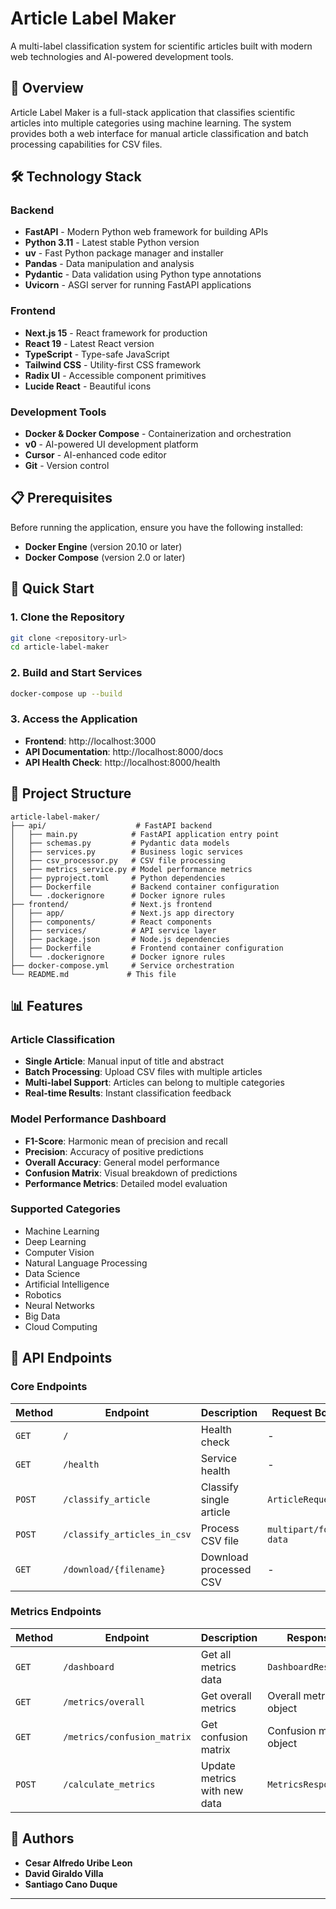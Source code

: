 # Article Label Maker

A multi-label classification system for scientific articles built with modern web technologies and AI-powered development tools.

## 🚀 Overview

Article Label Maker is a full-stack application that classifies scientific articles into multiple categories using machine learning. The system provides both a web interface for manual article classification and batch processing capabilities for CSV files.

## 🛠️ Technology Stack

### Backend
- **FastAPI** - Modern Python web framework for building APIs
- **Python 3.11** - Latest stable Python version
- **uv** - Fast Python package manager and installer
- **Pandas** - Data manipulation and analysis
- **Pydantic** - Data validation using Python type annotations
- **Uvicorn** - ASGI server for running FastAPI applications

### Frontend
- **Next.js 15** - React framework for production
- **React 19** - Latest React version
- **TypeScript** - Type-safe JavaScript
- **Tailwind CSS** - Utility-first CSS framework
- **Radix UI** - Accessible component primitives
- **Lucide React** - Beautiful icons

### Development Tools
- **Docker & Docker Compose** - Containerization and orchestration
- **v0** - AI-powered UI development platform
- **Cursor** - AI-enhanced code editor
- **Git** - Version control

## 📋 Prerequisites

Before running the application, ensure you have the following installed:

- **Docker Engine** (version 20.10 or later)
- **Docker Compose** (version 2.0 or later)

## 🚀 Quick Start

### 1. Clone the Repository
```bash
git clone <repository-url>
cd article-label-maker
```

### 2. Build and Start Services
```bash
docker-compose up --build
```

### 3. Access the Application
- **Frontend**: http://localhost:3000
- **API Documentation**: http://localhost:8000/docs
- **API Health Check**: http://localhost:8000/health

## 📁 Project Structure

```
article-label-maker/
├── api/                    # FastAPI backend
│   ├── main.py            # FastAPI application entry point
│   ├── schemas.py         # Pydantic data models
│   ├── services.py        # Business logic services
│   ├── csv_processor.py   # CSV file processing
│   ├── metrics_service.py # Model performance metrics
│   ├── pyproject.toml     # Python dependencies
│   ├── Dockerfile         # Backend container configuration
│   └── .dockerignore      # Docker ignore rules
├── frontend/              # Next.js frontend
│   ├── app/               # Next.js app directory
│   ├── components/        # React components
│   ├── services/          # API service layer
│   ├── package.json       # Node.js dependencies
│   ├── Dockerfile         # Frontend container configuration
│   └── .dockerignore      # Docker ignore rules
├── docker-compose.yml     # Service orchestration
└── README.md             # This file
```

## 📊 Features

### Article Classification
- **Single Article**: Manual input of title and abstract
- **Batch Processing**: Upload CSV files with multiple articles
- **Multi-label Support**: Articles can belong to multiple categories
- **Real-time Results**: Instant classification feedback

### Model Performance Dashboard
- **F1-Score**: Harmonic mean of precision and recall
- **Precision**: Accuracy of positive predictions
- **Overall Accuracy**: General model performance
- **Confusion Matrix**: Visual breakdown of predictions
- **Performance Metrics**: Detailed model evaluation

### Supported Categories
- Machine Learning
- Deep Learning
- Computer Vision
- Natural Language Processing
- Data Science
- Artificial Intelligence
- Robotics
- Neural Networks
- Big Data
- Cloud Computing

## 🔌 API Endpoints

### Core Endpoints

| Method | Endpoint | Description | Request Body | Response |
|--------|----------|-------------|--------------|----------|
| `GET` | `/` | Health check | - | Status message |
| `GET` | `/health` | Service health | - | Health status |
| `POST` | `/classify_article` | Classify single article | `ArticleRequest` | `ArticleResponse` |
| `POST` | `/classify_articles_in_csv` | Process CSV file | `multipart/form-data` | `CSVResponse` |
| `GET` | `/download/{filename}` | Download processed CSV | - | File download |

### Metrics Endpoints

| Method | Endpoint | Description | Response |
|--------|----------|-------------|----------|
| `GET` | `/dashboard` | Get all metrics data | `DashboardResponse` |
| `GET` | `/metrics/overall` | Get overall metrics | Overall metrics object |
| `GET` | `/metrics/confusion_matrix` | Get confusion matrix | Confusion matrix object |
| `POST` | `/calculate_metrics` | Update metrics with new data | `MetricsResponse` |

## 👥 Authors

- **Cesar Alfredo Uribe Leon**
- **David Giraldo Villa** 
- **Santiago Cano Duque**

---
